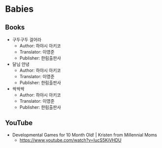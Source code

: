 # Babies
## Books
* 구두구두 걸어라
  - Author: 하야시 아키코
  - Translator: 이영준
  - Publisher: 한림출판사
* 달님 안녕
  - Author: 하야시 아키코
  - Translator: 이영준
  - Publisher: 한림출판사
* 싹싹싹
  - Author: 하야시 아키코
  - Translator: 이영준
  - Publisher: 한림출판사
## YouTube
* Developmental Games for 10 Month Old! | Kristen from Millennial Moms
  * https://www.youtube.com/watch?v=IucS5KiVHDU
